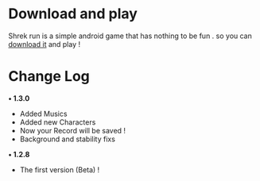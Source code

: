 
# Download and play
Shrek run is a simple android game that has nothing to be fun . so you can [download it](https://) and play !

# Change Log
**• 1.3.0**
- Added Musics
- Added new Characters
- Now your Record will be saved !
- Background and stability fixs 

**• 1.2.8**
- The first version (Beta) !
